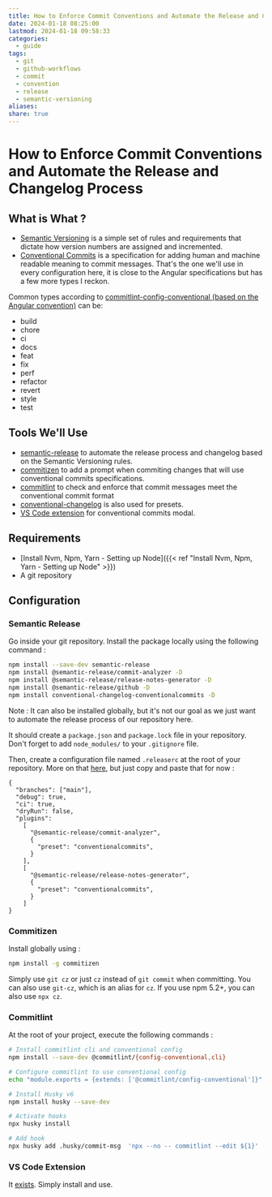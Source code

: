 ```yaml
---
title: How to Enforce Commit Conventions and Automate the Release and Changelog Process
date: 2024-01-18 08:25:00
lastmod: 2024-01-18 09:58:33
categories:
  - guide
tags:
  - git
  - github-workflows
  - commit
  - convention
  - release
  - semantic-versioning
aliases: 
share: true
---
```


# How to Enforce Commit Conventions and Automate the Release and Changelog Process

## What is What ?

- [Semantic Versioning](https://semver.org/) is a simple set of rules and requirements that dictate how version numbers are assigned and incremented.
- [Conventional Commits](https://www.conventionalcommits.org/en/v1.0.0/) is a specification for adding human and machine readable meaning to commit messages. That's the one we'll use in every configuration here, it is close to the Angular specifications but has a few more types I reckon.

Common types according to [commitlint-config-conventional (based on the Angular convention)](https://github.com/conventional-changelog/commitlint/tree/master/@commitlint/config-conventional#type-enum) can be:

- build
- chore
- ci
- docs
- feat
- fix
- perf
- refactor
- revert
- style
- test

## Tools We'll Use

- [semantic-release](https://github.com/semantic-release/semantic-release) to automate the release process and changelog based on the Semantic Versioning rules.
- [commitizen](https://github.com/commitizen/cz-cli) to add a prompt when commiting changes that will use conventional commits specifications.
- [commitlint](https://github.com/conventional-changelog/commitlint) to check and enforce that commit messages meet the conventional commit format
- [conventional-changelog](https://github.com/conventional-changelog/conventional-changelog/tree/master) is also used for presets.
- [VS Code extension](https://marketplace.visualstudio.com/items?itemName=vivaxy.vscode-conventional-commits) for conventional commits modal.

## Requirements

- [Install Nvm, Npm, Yarn - Setting up Node]({{< ref "Install Nvm, Npm, Yarn - Setting up Node" >}})
- A git repository

## Configuration

### Semantic Release

Go inside your git repository. Install the package locally using the following command :

```bash
npm install --save-dev semantic-release
npm install @semantic-release/commit-analyzer -D
npm install @semantic-release/release-notes-generator -D
npm install @semantic-release/github -D
npm install conventional-changelog-conventionalcommits -D
```

Note : It can also be installed globally, but it's not our goal as we just want to automate the release process of our repository here.

It should create a `package.json` and `package.lock` file in your repository. Don't forget to add `node_modules/` to your `.gitignore` file.

Then, create a configuration file named `.releaserc` at the root of your repository. More on that [here](https://github.com/semantic-release/semantic-release/blob/master/docs/usage/configuration.md#configuration), but just copy and paste that for now :

```text
{
  "branches": ["main"],
  "debug": true,
  "ci": true,
  "dryRun": false,
  "plugins":
    [
      "@semantic-release/commit-analyzer",
      {
        "preset": "conventionalcommits",
      }
    ],
    [
      "@semantic-release/release-notes-generator",
      {
        "preset": "conventionalcommits",
      }
    ]
}
```

### Commitizen

Install globally using :

```bash
npm install -g commitizen
```

Simply use `git cz` or just `cz` instead of `git commit` when committing. You can also use `git-cz`, which is an alias for `cz`. If you use npm 5.2+, you can also use `npx cz`.

### Commitlint

At the root of your project, execute the following commands :

```bash
# Install commitlint cli and conventional config
npm install --save-dev @commitlint/{config-conventional,cli}

# Configure commitlint to use conventional config
echo "module.exports = {extends: ['@commitlint/config-conventional']}" > commitlint.config.js

# Install Husky v6
npm install husky --save-dev

# Activate hooks
npx husky install

# Add hook
npx husky add .husky/commit-msg  'npx --no -- commitlint --edit ${1}'
```

### VS Code Extension

It [exists](https://marketplace.visualstudio.com/items?itemName=vivaxy.vscode-conventional-commits). Simply install and use.
